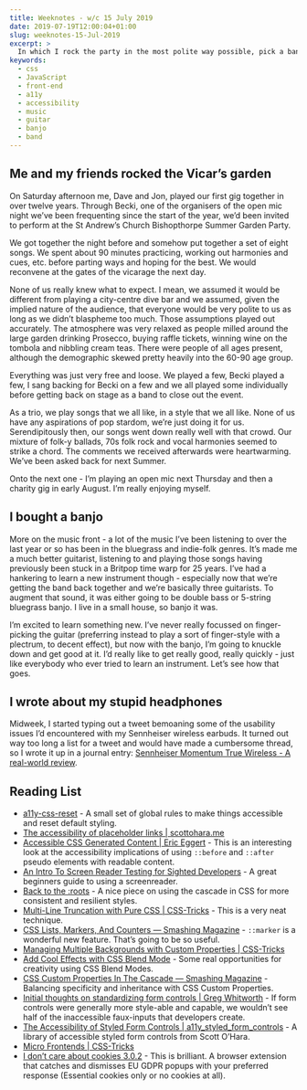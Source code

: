 ```yaml
---
title: Weeknotes - w/c 15 July 2019
date: 2019-07-19T12:00:04+01:00
slug: weeknotes-15-Jul-2019
excerpt: >
  In which I rock the party in the most polite way possible, pick a banjo, bemoan bad headphone UX and read a bunch of great front-end web dev articles.
keywords:
  - css
  - JavaScript
  - front-end
  - a11y
  - accessibility
  - music
  - guitar
  - banjo
  - band
---
```


## Me and my friends rocked the Vicar’s garden
On Saturday afternoon me, Dave and Jon, played our first gig together in over twelve years. Through Becki, one of the organisers of the open mic night we’ve been frequenting since the start of the year, we’d been invited to perform at the St Andrew’s Church Bishopthorpe Summer Garden Party.

We got together the night before and somehow put together a set of eight songs. We spent about 90 minutes practicing, working out harmonies and cues, etc. before parting ways and hoping for the best. We would reconvene at the gates of the vicarage the next day.

None of us really knew what to expect. I mean, we assumed it would be different from playing a city-centre dive bar and we assumed, given the implied nature of the audience, that everyone would be very polite to us as long as we didn’t blaspheme too much. Those assumptions played out accurately. The atmosphere was very relaxed as people milled around the large garden drinking Prosecco, buying raffle tickets, winning wine on the tombola and nibbling cream teas. There were people of all ages present, although the demographic skewed pretty heavily into the 60-90 age group.

Everything was just very free and loose. We played a few, Becki played a few, I sang backing for Becki on a few and we all played some individually before getting back on stage as a band to close out the event.

As a trio, we play songs that we all like, in a style that we all like. None of us have any aspirations of pop stardom, we’re just doing it for us. Serendipitously then, our songs went down really well with that crowd. Our mixture of folk-y ballads, 70s folk rock and vocal harmonies seemed to strike a chord. The comments we received afterwards were heartwarming. We’ve been asked back for next Summer.

Onto the next one - I’m playing an open mic next Thursday and then a charity gig in early August. I’m really enjoying myself.

## I bought a banjo
More on the music front - a lot of the music I’ve been listening to over the last year or so has been in the bluegrass and indie-folk genres. It’s made me a much better guitarist, listening to and playing those songs having previously been stuck in a Britpop time warp for 25 years. I’ve had a hankering to learn a new instrument though - especially now that we’re getting the band back together and we’re basically three guitarists. To augment that sound, it was either going to be double bass or 5-string bluegrass banjo. I live in a small house, so banjo it was.

I’m excited to learn something new. I’ve never really focussed on finger-picking the guitar (preferring instead to play a sort of finger-style with a plectrum, to decent effect), but now with the banjo, I’m going to knuckle down and get good at it. I’d really like to get really good, really quickly - just like everybody who ever tried to learn an instrument. Let’s see how that goes.

## I wrote about my stupid headphones
Midweek, I started typing out a tweet bemoaning some of the usability issues I’d encountered with my Sennheiser wireless earbuds. It turned out way too long a list for a tweet and would have made a cumbersome thread, so I wrote it up in a journal entry: [Sennheiser Momentum True Wireless - A real-world review](https://www.petelambert.com/journal/sennheiser-momentum-true-wireless/).


## Reading List
* [a11y-css-reset](https://github.com/mike-engel/a11y-css-reset) - A small set of global rules to make things accessible and reset default styling.
* [The accessibility of placeholder links | scottohara.me](https://www.scottohara.me/note/2019/07/17/placeholder-link.html)
* [Accessible CSS Generated Content | Eric Eggert](https://yatil.net/blog/accessible-css-generated-content?utm_campaign=CSS%2BLayout%2BNews&utm_medium=email&utm_source=CSS_Layout_News_207) - This is an interesting look at the accessibility implications of using `::before` and `::after` pseudo elements with readable content.
* [An Intro To Screen Reader Testing for Sighted Developers](http://uncaughtreferenceerror.com/a-crash-course-to-screenreaders-for-sighted-developers/?ref=dailydevlinks.com) - A great beginners guide to using a screenreader.
* [Back to the :roots](http://simurai.com/blog/2015/09/09/back-to-the-roots) - A nice piece on using the cascade in CSS for more consistent and resilient styles.
* [Multi-Line Truncation with Pure CSS | CSS-Tricks](https://css-tricks.com/multi-line-truncation-with-pure-css/) - This is a very neat technique.
* [CSS Lists, Markers, And Counters — Smashing Magazine](https://www.smashingmagazine.com/2019/07/css-lists-markers-counters/) - `::marker` is a wonderful new feature. That’s going to be so useful.
* [Managing Multiple Backgrounds with Custom Properties | CSS-Tricks](https://css-tricks.com/managing-multiple-backgrounds-with-custom-properties/?utm_campaign=CSS%2BLayout%2BNews&utm_medium=email&utm_source=CSS_Layout_News_207)
* [Add Cool Effects with CSS Blend Mode](https://speckyboy.com/css-blend-mode/) - Some real opportunities for creativity using CSS Blend Modes.
* [CSS Custom Properties In The Cascade — Smashing Magazine](https://www.smashingmagazine.com/2019/07/css-custom-properties-cascade/) - Balancing specificity and inheritance with CSS Custom Properties.
* [Initial thoughts on standardizing form controls | Greg Whitworth](https://www.gwhitworth.com/blog/2019/07/form-controls-components/?utm_campaign=CSS%2BLayout%2BNews&utm_medium=email&utm_source=CSS_Layout_News_207) - If form controls were generally more style-able and capable, we wouldn’t see half of the inaccessible faux-inputs that developers create.
* [The Accessibility of Styled Form Controls | a11y_styled_form_controls](https://scottaohara.github.io/a11y_styled_form_controls/) - A library of accessible styled form controls from Scott O’Hara.
* [Micro Frontends | CSS-Tricks](https://css-tricks.com/micro-frontends/)
* [I don’t care about cookies 3.0.2](https://www.i-dont-care-about-cookies.eu/) - This is brilliant. A browser extension that catches and dismisses EU GDPR popups with your preferred response (Essential cookies only or no cookies at all).
